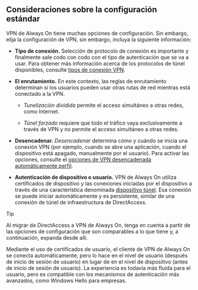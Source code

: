 ## <a name="standard-configuration-considerations"></a>Consideraciones sobre la configuración estándar

VPN de Always On tiene muchas opciones de configuración. Sin embargo, elija la configuración de VPN, sin embargo, incluya la siguiente información:

-   **Tipo de conexión.** Selección de protocolo de conexión es importante y finalmente sale codo con codo con el tipo de autenticación que se va a usar. Para obtener más información acerca de los protocolos de túnel disponibles, consulte [tipos de conexión VPN](https://docs.microsoft.com/windows/security/identity-protection/vpn/vpn-connection-type/).

-   **El enrutamiento.** En este contexto, las reglas de enrutamiento determinan si los usuarios pueden usar otras rutas de red mientras está conectado a la VPN.

    -   _Tunelización dividida_ permite el acceso simultáneo a otras redes, como Internet.

    -   _Túnel forzado_ requiere que todo el tráfico vaya exclusivamente a través de VPN y no permite el acceso simultáneo a otras redes.

-   **Desencadenar.** _Desencadenar_ determina cómo y cuándo se inicia una conexión VPN (por ejemplo, cuando se abre una aplicación, cuando el dispositivo está apagado, manualmente por el usuario). Para activar las opciones, consulte el [opciones de VPN desencadenada automáticamente perfil](https://docs.microsoft.com/windows/security/identity-protection/vpn/vpn-auto-trigger-profile/).

-   **Autenticación de dispositivo o usuario.** VPN de Always On utiliza certificados de dispositivo y las conexiones iniciadas por el dispositivo a través de una característica denominada [dispositivo túnel](https://docs.microsoft.com/windows-server/remote/remote-access/vpn/vpn-device-tunnel-config). Esa conexión se puede iniciar automáticamente y es persistente, similar de una conexión de túnel de infraestructura de DirectAccess.

>[!TIP]
>Al migrar de DirectAccess a VPN de Always On, tenga en cuenta a partir de las opciones de configuración que son comparables a lo que tiene y, a continuación, expanda desde allí.

Mediante el uso de certificados de usuario, el cliente de VPN de Always On se conecta automáticamente, pero lo hace en el nivel de usuario (después de inicio de sesión de usuario) en lugar de en el nivel de dispositivo (antes de inicio de sesión de usuario). La experiencia es todavía más fluida para el usuario, pero es compatible con los mecanismos de autenticación más avanzados, como Windows Hello para empresas.